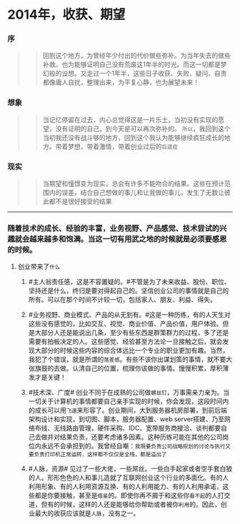 2014年，收获、期望
======

### 序

>> 回到这个地方，为曾经年少付出的代价做些弥补。为当年失去的做些补救。也为能够证明自己没有荒废这1年半的时光。而这一切都是梦幻般的设想。又走过一个1年半，这些日子收获、失败、疑问、自责都像庸人自扰，整理出来，为平复心静，也为展望未来！

### 想象

>> 当记忆停留在过去，内心总觉得这是一片乐土，当初没有实现的愿望，没有证明的自己，到今天是可以再次弥补的。
>> `所以`，我回到这个当初我还没有战斗够的地方，回到这个我认为能够继续疯狂成长的地方。带着梦想，带着激情，带着创业过后的`后遗症`

### 现实

>> 当期望和憧憬变为现实，总会有许多不能吻合的结果。这些在预计范围内的误差，结合自己想做的事儿和让我做的事儿，发生了无数让彼此都不是很好接受的结果

---

### 随着技术的成长、经验的丰富，业务视野、产品感觉、技术尝试的兴趣就会越来越多和饱满。当这一切有用武之地的时候就是必须要感恩的时候。

1. 创业带来了`什么`

    1. #主人翁责任感，这是不容置疑的。#不管是为了未来收益、股份、职位、坚持还是什么，终归是要对得起自己的。坚信创业公司的事情就是自己的所有。可以在那个时间不计较一切，包括家人、朋友、利益、得失。

    1. #业务视野、商业模式、产品的从无到有。#这是一种历练，有的人天生对这些没有感觉的，比如交互、视觉、商业价值、产品价值，用户体验。但是大部分人还是能说出几条，至少有些东西是群策群力的过程，多了还是需要有拍板决定的人。这些感觉、经验甚至方法论一旦接触之后，就会发现大部分的时候这些内容的综合体远比一个专业的职业更加有趣。当然，我犯了个错误，就是所谓的`落差感`。有些不该你出谋划策的事情，就不要大张旗鼓的去做。认清自己的位置，梳理你该做的事情。慢慢积累，厚积薄发才是关键！

    1. #技术深、广度# 创业不同于在成熟的公司做`螺丝钉`，万事需亲力亲为。当一切关于计算机的事情都要自己亲手实现的时候，你会发现，这段时间内的成长可以用`飞速`来形容了。创业期间，大到服务器机房部署，到前后端架构设计和实现，到切图、脚本，服务器配置、web server搭建、乃至网络布线、无线路由管理，硬件采购、IDC、宽带服务商接洽、谈判都要自己去做并对结果负责，还要考虑诸多因素。这种历练可能在其他的公司岗位内永远不会承担到的。我曾经自嘲：`我既要负责公司战略规划的讨论与执行又要负责打印机正常运转，这样都不仅仅是全栈，都是溢出了`

    1. #人脉，资源# 见过了一些大佬，一些屌丝。一些白手起家或者空手套白狼的人。形形色色的人和事儿造就了互联网创业这个行业的多面化。有的人利用形象、有的人利用资源互换、有的人利用能力、有的人利用承诺，这些都是你要接触，甚至是`借鉴`的。即使你再不屑于和这些你`看不起`的人打交道，但有的时候，这样的人还是能够给你帮助或者被你`利用`的。因此，创业最大的收获应该就是`人脉`，没有之一。


